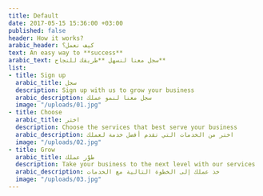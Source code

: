 ```yaml
---
title: Default
date: 2017-05-15 15:36:00 +03:00
published: false
header: How it works?
arabic_header: كيف نعمل؟
text: An easy way to **success**
arabic_text: سجل معنا لنسهل **طريقك للنجاح**
list:
- title: Sign up
  arabic_title: سجل
  description: Sign up with us to grow your business
  arabic_description: سجل معنا لنمو عملك
  image: "/uploads/01.jpg"
- title: Choose
  arabic_title: اختر
  description: Choose the services that best serve your business
  arabic_description: اختر من الخدمات التي تقدم أفضل خدمة لعملك
  image: "/uploads/02.jpg"
- title: Grow
  arabic_title: طوّر عملك
  description: Take your business to the next level with our services
  arabic_description: خذ عملك إلى الخطوة التالية مع الخدمات
  image: "/uploads/03.jpg"
---
```


